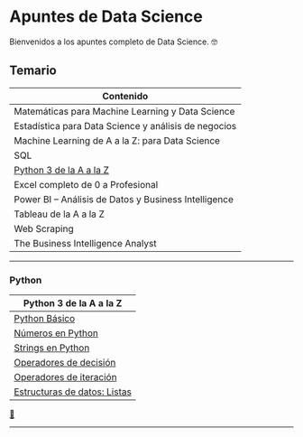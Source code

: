 # **Apuntes de Data Science**

Bienvenidos a los apuntes completo de Data Science.
🤓

## **Temario**

| **Contenido**                                        |
| ---------------------------------------------------- |
| Matemáticas para Machine Learning y Data Science     |
| Estadística para Data Science y análisis de negocios |
| Machine Learning de A a la Z: para Data Science      |
| SQL                                                  |
| [Python 3 de la A a la Z ](#python)                  |
| Excel completo de 0 a Profesional                    |
| Power BI – Análisis de Datos y Business Intelligence |
| Tableau de la A a la Z                               |
| Web Scraping                                         |
| The Business Intelligence Analyst                    |

---

### **Python**

| **Python 3 de la A a la Z**                                                                                         |
| ------------------------------------------------------------------------------------------------------------------- |
| [Python Básico](./Python%203%20de%20la%20A%20a%20la%20Z/Temario/1.Python_Basico.ipynb)                              |
| [Números en Python](./Python%203%20de%20la%20A%20a%20la%20Z/Temario/2.Numeros_en_Python.ipynb)                      |
| [Strings en Python](./Python%203%20de%20la%20A%20a%20la%20Z/Temario/3.Strings_en_Python.ipynb)                      |
| [Operadores de decisión](./Python%203%20de%20la%20A%20a%20la%20Z/Temario/4.Operadores_de_decision.ipynb)            |
| [Operadores de iteración](./Python%203%20de%20la%20A%20a%20la%20Z/Temario/5.Operadores_de_iteracion.ipynb)          |
| [Estructuras de datos: Listas](./Python%203%20de%20la%20A%20a%20la%20Z/Temario/6.Estructuras_de_datos_Listas.ipynb) |

[🔼](#temario)

---
